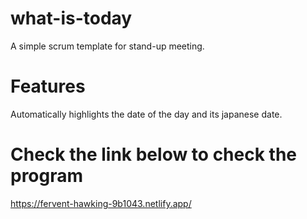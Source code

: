 # what-is-today
A simple scrum template for stand-up meeting.

# Features
Automatically highlights the date of the day and its japanese date.

# Check the link below to check the program
https://fervent-hawking-9b1043.netlify.app/
